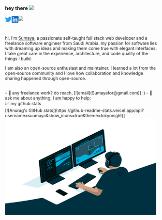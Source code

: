 
### hey there <img src="https://media.giphy.com/media/hvRJCLFzcasrR4ia7z/giphy.gif" width="25px">

<a href="https://twitter.com/ragol">
  <img align="left" alt="twitter" width="22px" src="https://github.com/suumaya/assets/blob/master/twitter.svg" />
</a>
<a href="https://www.linkedin.com/in/tamimis/">
  <img align="left" alt="LinkedIN" width="22px" src="https://github.com/suumaya/assets/blob/master/linkedin.svg" />
</a>

![](https://visitor-badge.glitch.me/badge?page_id=ragol.ragol)

<br />

hi, I'm [Sumaya](https://github.com/suumaya), a passionate self-taught full stack web developer and a freelance software engineer from Saudi Arabia. my passion for software lies with dreaming up ideas and making them come true with elegant interfaces. I take great care in the experience, architecture, and code quality of the things I build.

I am also an open-source enthusiast and maintainer. I learned a lot from the open-source community and I love how collaboration and knowledge sharing happened through open-source.

  <br>
- 💼 any freelance work? do reach, [![email](Sumayafor@gmail.com)] :)
- 💬 ask me about anything, I am happy to help;

 
<br>
📈 my github stats<br>
[![Anurag's GitHub stats](https://github-readme-stats.vercel.app/api?username=suumaya&show_icons=true&theme=tokyonight)]
   <br>
<!--     [![Top Langs](https://github-readme-stats.vercel.app/api/top-langs/?username=suumaya&layout=compact&langs_count=14&theme=tokyonight)](https://github.com/anuraghazra/github-readme-stats&theme=tokyonight) <br> -->
   <img align="center" alt="GIF" src="https://github.com/suumaya/assets/blob/master/code.gif" width="500" height="320" />



<!-- - I’m a Cyber Security Graduate Student 🔭I
- Currently working on Q&A platform to detect phishing mails 📫  
-  I’m looking to collaborate on open source projects and you can reach me any time: Sumayafor@gmail.com 👯 

<!-- [![Readme Card](https://github-readme-stats.vercel.app/api/pin/?username=suumaya&repo=github-readme-stats&theme=tokyonight)](https://github.com/suumaya/github-readme-stats) -->

<!-- ![Anurag's GitHub stats](https://github-readme-stats.vercel.app/api?username=suumaya&hide=contribs,prs)
 -->
<!-- ![Anurag's GitHub stats](https://github-readme-stats.vercel.app/api?username=suumaya&count_private=true) -->

<!-- ![Anurag's GitHub stats](https://github-readme-stats.vercel.app/api?username=suumaya&show_icons=true) -->
